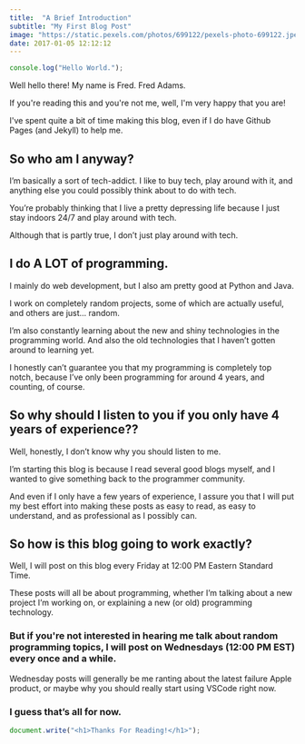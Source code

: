 ```yaml
---
title:  "A Brief Introduction"
subtitle: "My First Blog Post"
image: "https://static.pexels.com/photos/699122/pexels-photo-699122.jpeg"
date: 2017-01-05 12:12:12
---
```


``` javascript
console.log("Hello World.");
```

Well hello there! My name is Fred. Fred Adams.

If you're reading this and you're not me, well, I'm very happy that you are!

I've spent quite a bit of time making this blog, even if I do have Github Pages (and Jekyll) to help me.

## So who am I anyway?

I’m basically a sort of tech-addict. I like to buy tech, play around with it, and anything else you could possibly think about to do with tech.

You’re probably thinking that I live a pretty depressing life because I just stay indoors 24/7 and play around with tech.

Although that is partly true, I don’t just play around with tech.

## I do A LOT of programming.

I mainly do web development, but I also am pretty good at Python and Java.

I work on completely random projects, some of which are actually useful, and others are just... random.

I’m also constantly learning about the new and shiny technologies in the programming world. And also the old technologies that I haven’t gotten around to learning yet.

I honestly can’t guarantee you that my programming is completely top notch, because I’ve only been programming for around 4 years, and counting, of course.

## So why should I listen to you if you only have 4 years of experience??

Well, honestly, I don’t know why you should listen to me.

I’m starting this blog is because I read several good blogs myself, and I wanted to give something back to the programmer community.

And even if I only have a few years of experience, I assure you that I will put my best effort into making these posts as easy to read, as easy to understand, and as professional as I possibly can.

## So how is this blog going to work exactly?

Well, I will post on this blog every Friday at 12:00 PM Eastern Standard Time.

These posts will all be about programming, whether I’m talking about a new project I’m working on, or explaining a new (or old) programming technology.

### But if you're not interested in hearing me talk about random programming topics, I will post on Wednesdays (12:00 PM EST) every once and a while.

Wednesday posts will generally be me ranting about the latest failure Apple product, or maybe why you should really start using VSCode right now.

### I guess that’s all for now.

``` javascript
document.write("<h1>Thanks For Reading!</h1>");
```